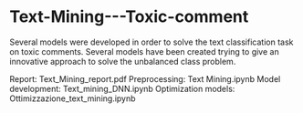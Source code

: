 # Text-Mining---Toxic-comment
Several models were developed in order to solve the text classification task on toxic comments. Several models have been created trying to give an innovative approach to solve the unbalanced class problem. 


Report: Text_Mining_report.pdf
Preprocessing: Text Mining.ipynb
Model development: Text_mining_DNN.ipynb
Optimization models: Ottimizzazione_text_mining.ipynb
